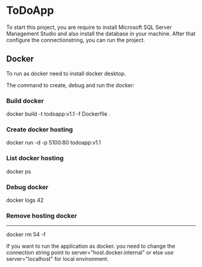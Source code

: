 # ToDoApp

To start this project, you are require to install Microsoft SQL Server Management Studio and also install the database in your machine. After that configure the connectionstring, you can run the project.


## Docker

To run as docker need to install docker desktop.

The command to create, debug and run the docker:

### Build docker

docker build -t todoapp:v1.1 -f Dockerfile .

### Create docker hosting
docker run -d -p 5100:80 todoapp:v1.1

### List docker hosting
docker ps

### Debug docker
docker logs 42

### Remove hosting docker
----------
docker rm 54 -f

If you want to run the application as docker. you need to change the connection string point to server="host.docker.internal" or else use server="localhost" for local environment.
